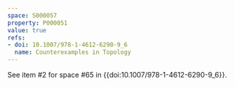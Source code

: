 ```yaml
---
space: S000057
property: P000051
value: true
refs:
- doi: 10.1007/978-1-4612-6290-9_6
  name: Counterexamples in Topology
---
```


See item #2 for space #65 in {{doi:10.1007/978-1-4612-6290-9_6}}.
